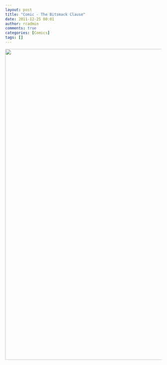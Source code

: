```yaml
---
layout: post
title: "Comic - The Bitsmack Clause"
date: 2011-12-25 00:01
author: rcadmin
comments: true
categories: [Comics]
tags: []
---
```

<a href="http://bitsmack.com/comics/2011/12/25/comic-the-bitsmack-clause/" rel="attachment wp-att-2320"><img src="http://dl.bitsmack.com/uploads/2011/12/20111225.jpg" alt="" title="" width="680" height="1000" class="alignnone size-full wp-image-2320" /></a>
